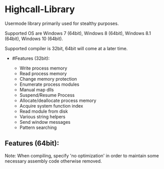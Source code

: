 # Highcall-Library

Usermode library primarily used for stealthy purposes.

Supported OS are Windows 7 (64bit), Windows 8 (64bit), Windows 8.1 (64bit), Windows 10 (64bit).

Supported compiler is 32bit, 64bit will come at a later time.

* #Features (32bit):

  * Write process memory
  * Read process memory
  * Change memory protection
  * Enumerate process modules
  * Manual map dlls
  * Suspend/Resume Process
  * Allocate/deallocate process memory
  * Acquire system function index
  * Read module from disk
  * Various string helpers
  * Send window messages
  * Pattern searching
  

Features (64bit):
 --

Note:
When compiling, specify 'no optimization' in order to maintain some necessary assembly code otherwise removed.
